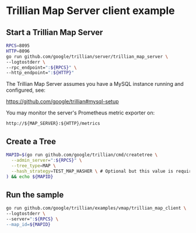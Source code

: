 # Trillian Map Server client example

## Start a Trillian Map Server
```bash
RPCS=8095
HTTP=8096
go run github.com/google/trillian/server/trillian_map_server \
--logtostderr \
--rpc_endpoint=":${RPCS}" \
--http_endpoint=":${HTTP}"
```

The Trillian Map Server assumes you have a MySQL instance running and configured, see:

https://github.com/google/trillian#mysql-setup

You may monitor the server's Prometheus metric exporter on:

`http://${MAP_SERVER}:${HTTP}/metrics`

## Create a Tree
```bash
MAPID=$(go run github.com/google/trillian/cmd/createtree \
  --admin_server=":${RPCS}" \
  --tree_type=MAP \
  --hash_strategy=TEST_MAP_HASHER \ # Optional but this value is required
) && echo ${MAPID}
```

## Run the sample

```bash
go run github.com/google/trillian/examples/vmap/trillian_map_client \
--logtostderr \
--server=":${RPCS} \
--map_id=${MAPID}
```